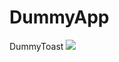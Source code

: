 # DummyApp
DummyToast
[![](https://jitpack.io/v/gulnaznaseer21/DummyApp.svg)](https://jitpack.io/#gulnaznaseer21/DummyApp)
